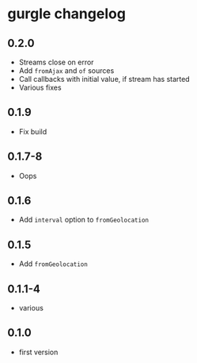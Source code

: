 # gurgle changelog

## 0.2.0

* Streams close on error
* Add `fromAjax` and `of` sources
* Call callbacks with initial value, if stream has started
* Various fixes

## 0.1.9

* Fix build

## 0.1.7-8

* Oops

## 0.1.6

* Add `interval` option to `fromGeolocation`

## 0.1.5

* Add `fromGeolocation`

## 0.1.1-4

* various

## 0.1.0

* first version
